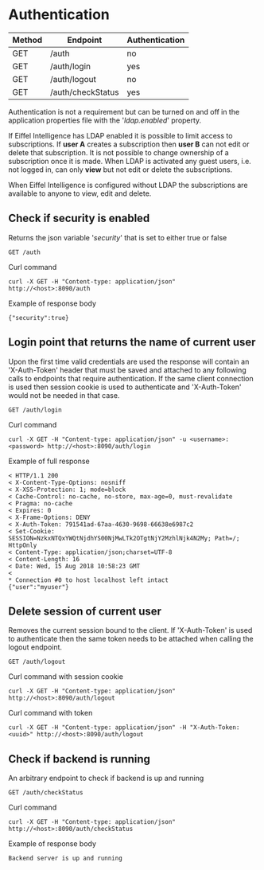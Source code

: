# Authentication

|Method|Endpoint         |Authentication|
|------|-----------------|--------------|
|GET   |/auth            |no            |
|GET   |/auth/login      |yes           |
|GET   |/auth/logout     |no            |
|GET   |/auth/checkStatus|yes           |

Authentication is not a requirement but can be turned on and off in the
application properties file with the '_ldap.enabled_' property.

If Eiffel Intelligence has LDAP enabled it is possible to limit access
to subscriptions. If **user A** creates a subscription then **user B**
can not edit or delete that subscription. It is not possible to change
ownership of a subscription once it is made. When LDAP is activated any
guest users, i.e. not logged in, can only **view** but not edit or delete
the subscriptions.

When Eiffel Intelligence is configured without LDAP the subscriptions are
available to anyone to view, edit and delete.

## Check if security is enabled

Returns the json variable '_security_' that is set to either true or false

    GET /auth

Curl command

    curl -X GET -H "Content-type: application/json" http://<host>:8090/auth

Example of response body

    {"security":true}

## Login point that returns the name of current user

Upon the first time valid credentials are used the response will contain an
'X-Auth-Token' header that must be saved and attached to any following calls to
endpoints that require authentication. If the same client connection is used
then session cookie is used to authenticate and 'X-Auth-Token' would not be
needed in that case.

    GET /auth/login

Curl command

    curl -X GET -H "Content-type: application/json" -u <username>:<password> http://<host>:8090/auth/login

Example of full response


    < HTTP/1.1 200
    < X-Content-Type-Options: nosniff
    < X-XSS-Protection: 1; mode=block
    < Cache-Control: no-cache, no-store, max-age=0, must-revalidate
    < Pragma: no-cache
    < Expires: 0
    < X-Frame-Options: DENY
    < X-Auth-Token: 791541ad-67aa-4630-9698-66638e6987c2
    < Set-Cookie: SESSION=NzkxNTQxYWQtNjdhYS00NjMwLTk2OTgtNjY2MzhlNjk4N2My; Path=/; HttpOnly
    < Content-Type: application/json;charset=UTF-8
    < Content-Length: 16
    < Date: Wed, 15 Aug 2018 10:58:23 GMT
    <
    * Connection #0 to host localhost left intact
    {"user":"myuser"}


## Delete session of current user

Removes the current session bound to the client. If 'X-Auth-Token' is used to
authenticate then the same token needs to be attached when calling the logout
endpoint.

    GET /auth/logout

Curl command with session cookie

    curl -X GET -H "Content-type: application/json" http://<host>:8090/auth/logout

Curl command with token

    curl -X GET -H "Content-type: application/json" -H "X-Auth-Token: <uuid>" http://<host>:8090/auth/logout

## Check if backend is running

An arbitrary endpoint to check if backend is up and running

    GET /auth/checkStatus

Curl command

    curl -X GET -H "Content-type: application/json" http://<host>:8090/auth/checkStatus

Example of response body

    Backend server is up and running
